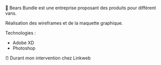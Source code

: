 💼 Bears Bundle est une entreprise proposant des produits pour différent vans.

Réalisation des wireframes et de la maquette graphique.

Technologies : 

- Adobe XD 
- Photoshop

⏰ Durant mon intervention chez Linkweb
